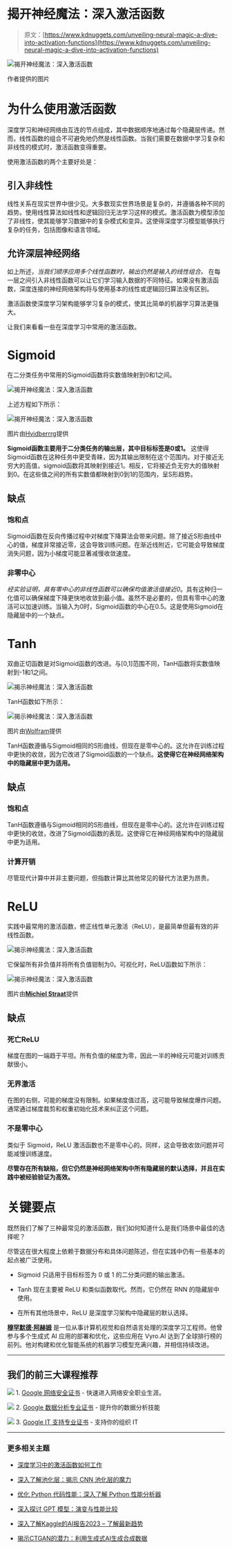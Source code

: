 # 揭开神经魔法：深入激活函数

> 原文：[https://www.kdnuggets.com/unveiling-neural-magic-a-dive-into-activation-functions](https://www.kdnuggets.com/unveiling-neural-magic-a-dive-into-activation-functions)

![揭开神经魔法：深入激活函数](../Images/23c0c292d492c32ac44d2f06244752bb.png)

作者提供的图片

# 为什么使用激活函数

深度学习和神经网络由互连的节点组成，其中数据顺序地通过每个隐藏层传递。然而，线性函数的组合不可避免地仍然是线性函数。当我们需要在数据中学习复杂和非线性的模式时，激活函数变得重要。

使用激活函数的两个主要好处是：

## 引入非线性

线性关系在现实世界中很少见。大多数现实世界场景是复杂的，并遵循各种不同的趋势。使用线性算法如线性和逻辑回归无法学习这样的模式。激活函数为模型添加了非线性，使其能够学习数据中的复杂模式和变异。这使得深度学习模型能够执行复杂的任务，包括图像和语言领域。

## 允许深层神经网络

如上所述，*当我们顺序应用多个线性函数时，输出仍然是输入的线性组合。* 在每一层之间引入非线性函数可以让它们学习输入数据的不同特征。如果没有激活函数，深度连接的神经网络架构将与使用基本的线性或逻辑回归算法没有区别。

激活函数使深度学习架构能够学习复杂的模式，使其比简单的机器学习算法更强大。

让我们来看看一些在深度学习中常用的激活函数。

# Sigmoid

在二分类任务中常用的Sigmoid函数将实数值映射到0和1之间。

![揭开神经魔法：深入激活函数](../Images/80d0e061ecdc2efbcc950004c2c7b5e2.png)

上述方程如下所示：

![揭开神经魔法：深入激活函数](../Images/f27c6ca6f7630bd3a5537f65e246b73e.png)

图片由[Hvidberrrg](https://hvidberrrg.github.io/deep_learning/activation_functions/sigmoid_function_and_derivative.html)提供

**Sigmoid函数主要用于二分类任务的输出层，其中目标标签是0或1。** 这使得Sigmoid函数在这种任务中更受青睐，因为其输出限制在这个范围内。对于接近无穷大的高值，sigmoid函数将其映射到接近1。相反，它将接近负无穷大的值映射到0。在这些值之间的所有实数值都映射到0到1的范围内，呈S形趋势。

## 缺点

### 饱和点

Sigmoid函数在反向传播过程中对梯度下降算法会带来问题。除了接近S形曲线中心的值，梯度非常接近零，这会导致训练问题。在渐近线附近，它可能会导致梯度消失问题，因为小梯度可能显著减慢收敛速度。

### 非零中心

*经实验证明，具有零中心的非线性函数可以确保均值激活值接近0*。具有这种归一化值可以确保梯度下降更快地收敛到最小值。虽然不是必要的，但具有零中心的激活可以加速训练。当输入为0时，Sigmoid函数的中心在0.5。这是使用Sigmoid在隐藏层中的一个缺点。

# Tanh

双曲正切函数是对Sigmoid函数的改进。与[0,1]范围不同，TanH函数将实数值映射到-1和1之间。

![揭示神经魔法：深入激活函数](../Images/0de1d4ed4910a0cb10282f1672de595c.png)

TanH函数如下所示：

![揭示神经魔法：深入激活函数](../Images/26fa67c0aba4c8db7b99e4515bb868ef.png)

图片由[Wolfram](https://mathworld.wolfram.com/HyperbolicTangent.html)提供

TanH函数遵循与Sigmoid相同的S形曲线，但现在是零中心的。这允许在训练过程中更快的收敛，因为它改进了Sigmoid函数的一个缺点。**这使得它在神经网络架构中的隐藏层中更为适用。**

## 缺点

### 饱和点

TanH函数遵循与Sigmoid相同的S形曲线，但现在是零中心的。这允许在训练过程中更快的收敛，改进了Sigmoid函数的表现。这使得它在神经网络架构中的隐藏层中更为适用。

### 计算开销

尽管现代计算中并非主要问题，但指数计算比其他常见的替代方法更为昂贵。

# ReLU

实践中最常用的激活函数，修正线性单元激活（ReLU），是最简单但最有效的非线性函数。

![揭示神经魔法：深入激活函数](../Images/eb93e3d80f0aa40eb31cd9cbf24a7386.png)

它保留所有非负值并将所有负值钳制为0。可视化时，ReLU函数如下所示：

![揭示神经魔法：深入激活函数](../Images/04eed6624e7ff79531aa963d323f5b54.png)

图片由[**Michiel Straat**](https://michielstraat.com/)提供

## 缺点

### 死亡ReLU

梯度在图的一端趋于平坦。所有负值的梯度为零，因此一半的神经元可能对训练贡献很小。

### 无界激活

在图的右侧，可能的梯度没有限制。如果梯度值过高，这可能导致梯度爆炸问题。通常通过梯度裁剪和权重初始化技术来纠正这个问题。

### 不是零中心

类似于 Sigmoid，ReLU 激活函数也不是零中心的。同样，这会导致收敛问题并可能减慢训练速度。

**尽管存在所有缺陷，但它仍然是神经网络架构中所有隐藏层的默认选择，并且在实践中被经验验证为高效。**

# 关键要点

既然我们了解了三种最常见的激活函数，我们如何知道什么是我们场景中最佳的选择呢？

尽管这在很大程度上依赖于数据分布和具体问题陈述，但在实践中仍有一些基本的起点被广泛使用。

+   Sigmoid 只适用于目标标签为 0 或 1 的二分类问题的输出激活。

+   Tanh 现在主要被 ReLU 和类似函数取代。然而，它仍然在 RNN 的隐藏层中使用。

+   在所有其他场景中，ReLU 是深度学习架构中隐藏层的默认选择。

**[穆罕默德·阿赫姆](https://www.linkedin.com/in/muhammad-arham-a5b1b1237/)** 是一位从事计算机视觉和自然语言处理的深度学习工程师。他曾参与多个生成式 AI 应用的部署和优化，这些应用在 Vyro.AI 达到了全球排行榜的前列。他对构建和优化智能系统的机器学习模型充满兴趣，并相信持续改进。

* * *

## 我们的前三大课程推荐

![](../Images/0244c01ba9267c002ef39d4907e0b8fb.png) 1\. [Google 网络安全证书](https://www.kdnuggets.com/google-cybersecurity) - 快速进入网络安全职业生涯。

![](../Images/e225c49c3c91745821c8c0368bf04711.png) 2\. [Google 数据分析专业证书](https://www.kdnuggets.com/google-data-analytics) - 提升你的数据分析技能

![](../Images/0244c01ba9267c002ef39d4907e0b8fb.png) 3\. [Google IT 支持专业证书](https://www.kdnuggets.com/google-itsupport) - 支持你的组织 IT

* * *

### 更多相关主题

+   [深度学习中的激活函数如何工作](https://www.kdnuggets.com/2022/06/activation-functions-work-deep-learning.html)

+   [深入了解池化层：揭示 CNN 池化层的魔力](https://www.kdnuggets.com/diving-into-the-pool-unraveling-the-magic-of-cnn-pooling-layers)

+   [优化 Python 代码性能：深入了解 Python 性能分析器](https://www.kdnuggets.com/2023/02/optimizing-python-code-performance-deep-dive-python-profilers.html)

+   [深入探讨 GPT 模型：演变与性能比较](https://www.kdnuggets.com/2023/05/deep-dive-gpt-models.html)

+   [深入了解Kaggle的AI报告2023 – 了解最新趋势](https://www.kdnuggets.com/dive-into-the-future-with-kaggle-ai-report-2023-see-what-hot)

+   [揭示CTGAN的潜力：利用生成式AI生成合成数据](https://www.kdnuggets.com/2023/04/unveiling-potential-ctgan-harnessing-generative-ai-synthetic-data.html)

